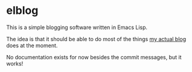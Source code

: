 elblog
======

This is a simple blogging software written in Emacs Lisp.

The idea is that it should be able to do most of the things [my actual blog][]
does at the moment.

No documentation exists for now besides the commit messages, but it works!

[my actual blog]: https://www.tazj.in/
